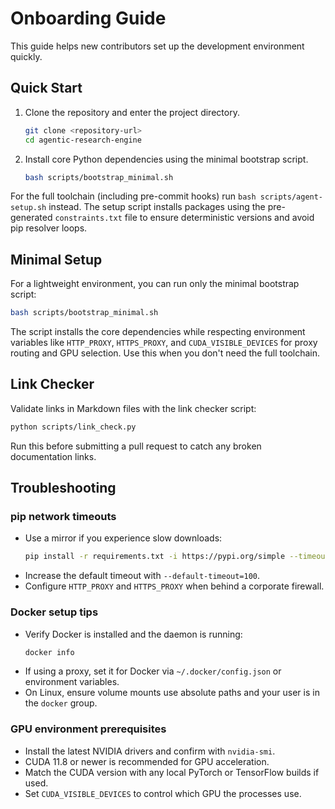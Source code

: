 # Onboarding Guide

This guide helps new contributors set up the development environment quickly.

## Quick Start
1. Clone the repository and enter the project directory.
   ```bash
   git clone <repository-url>
   cd agentic-research-engine
   ```
2. Install core Python dependencies using the minimal bootstrap script.
   ```bash
   bash scripts/bootstrap_minimal.sh
   ```
  For the full toolchain (including pre-commit hooks) run `bash scripts/agent-setup.sh` instead.
  The setup script installs packages using the pre-generated `constraints.txt` file
  to ensure deterministic versions and avoid pip resolver loops.

## Minimal Setup
For a lightweight environment, you can run only the minimal bootstrap script:
```bash
bash scripts/bootstrap_minimal.sh
```
The script installs the core dependencies while respecting environment variables
like `HTTP_PROXY`, `HTTPS_PROXY`, and `CUDA_VISIBLE_DEVICES` for proxy routing
and GPU selection. Use this when you don't need the full toolchain.

## Link Checker
Validate links in Markdown files with the link checker script:

```bash
python scripts/link_check.py
```
Run this before submitting a pull request to catch any broken documentation links.

## Troubleshooting

### pip network timeouts
- Use a mirror if you experience slow downloads:
  ```bash
  pip install -r requirements.txt -i https://pypi.org/simple --timeout 100
  ```
- Increase the default timeout with `--default-timeout=100`.
- Configure `HTTP_PROXY` and `HTTPS_PROXY` when behind a corporate firewall.

### Docker setup tips
- Verify Docker is installed and the daemon is running:
  ```bash
  docker info
  ```
- If using a proxy, set it for Docker via `~/.docker/config.json` or environment variables.
- On Linux, ensure volume mounts use absolute paths and your user is in the `docker` group.

### GPU environment prerequisites
- Install the latest NVIDIA drivers and confirm with `nvidia-smi`.
- CUDA 11.8 or newer is recommended for GPU acceleration.
- Match the CUDA version with any local PyTorch or TensorFlow builds if used.
- Set `CUDA_VISIBLE_DEVICES` to control which GPU the processes use.

